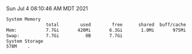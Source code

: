 Sun Jul  4 08:10:46 AM MDT 2021
```bash
System Memory
               total        used        free      shared  buff/cache   available
Mem:           7.7Gi       420Mi       6.3Gi       1.0Mi       975Mi       7.0Gi
Swap:          7.7Gi          0B       7.7Gi
System Storage
578M	.
```
```bash
